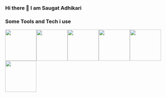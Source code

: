 ### Hi there 👋 I am Saugat Adhikari ###

<!--
**saugatnp/saugatnp** is a ✨ _special_ ✨ repository because its `README.md` (this file) appears on your GitHub profile.

Here are some ideas to get you started:

- 🔭 I’m currently working on some angular projects
- 👯 I’m looking to collaborate on open source projects.


-->
### Some Tools and Tech i use

<img src="https://user-images.githubusercontent.com/50577675/227496913-caae2e55-2fd9-4c3c-8dff-20dcda3b583f.png"  width=100  ><img src="https://user-images.githubusercontent.com/50577675/227497274-8a9e54ef-ed06-4918-8788-980cd98c3a00.png" width=100><img src="https://user-images.githubusercontent.com/50577675/227497339-64ab5aba-ac98-47de-a012-df1d2e330642.png" width=100><img src="https://user-images.githubusercontent.com/50577675/227497376-afc3feaf-f3bd-4162-a86d-c0e7af0c6c03.png" width=100><img src="https://user-images.githubusercontent.com/50577675/227497392-2ed627e2-13ff-411e-9bbf-ac4e603eeaf1.png" width=100><img src="https://avatars.githubusercontent.com/u/139426?s=200&v=4" width=100>



